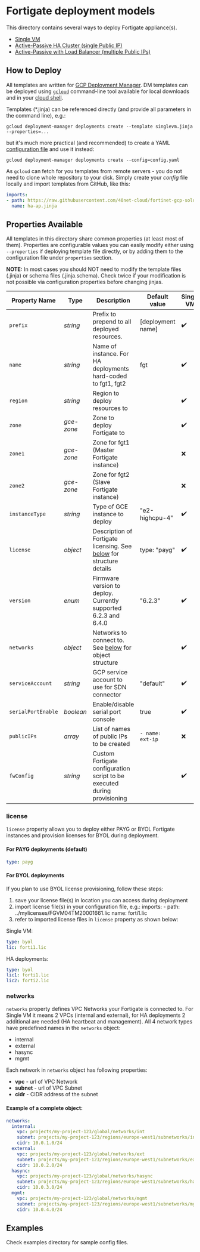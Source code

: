 # Fortigate deployment models
This directory contains several ways to deploy Fortigate appliance(s).

- [Single VM](singlevm.md)
- [Active-Passive HA Cluster (single Public IP)](ha-ap.md)
- [Active-Passive with Load Balancer (multiple Public IPs)](ha-ap-elb.md)

## How to Deploy
All templates are written for [GCP Deployment Manager](https://cloud.google.com/deployment-manager). DM templates can be deployed using [`gcloud`](https://cloud.google.com/sdk) command-line tool available for local downloads and in your [cloud shell](https://cloud.google.com/shell/docs/using-cloud-shell).

Templates (\*.jinja) can be referenced directly (and provide all parameters in the command line), e.g.:
```
gcloud deployment-manager deployments create --template singlevm.jinja --properties=...
```
but it's much more practical (and recommended) to create a YAML [configuration file](https://cloud.google.com/deployment-manager/docs/configuration/create-basic-configuration) and use it instead:
```
gcloud deployment-manager deployments create --config=config.yaml
```

As `gcloud` can fetch for you templates from remote servers - you do not need to clone whole repository to your disk. Simply create your *config* file locally and import templates from GitHub, like this:
```yaml
imports:
- path: https://raw.githubusercontent.com/40net-cloud/fortinet-gcp-solutions/master/gcp-dm/fortigate/ha-ap.jinja
  name: ha-ap.jinja
```


## Properties Available
All templates in this directory share common properties (at least most of them). Properties are configurable values you can easily modify either using `--properties` if deploying template file directly, or by adding them to the configuration file under `properties` section.

**NOTE:** In most cases you should NOT need to modify the template files (.jinja) or schema files (.jinja.schema). Check twice if your modification is not possible via configuration properties before changing jinjas.


| Property Name | Type | Description | Default value | Single VM | HA | HA ELB |
----------------|------|-------|---------------|-----------|----|--------|
`prefix` | *string* | Prefix to prepend to all deployed resources. | [deployment name] | :heavy_check_mark: | :heavy_check_mark: | :heavy_check_mark:
`name` | *string* | Name of instance. For HA deployments hard-coded to fgt1, fgt2 | fgt | :heavy_check_mark: | :x: | :x:
`region` | *string* | Region to deploy resources to | | :heavy_check_mark: | :heavy_check_mark: | :heavy_check_mark:
`zone` | *gce-zone* | Zone to deploy Fortigate to | | :heavy_check_mark: | :x: | :x: |
`zone1` | *gce-zone* | Zone for fgt1 (Master Fortigate instance) | | :x: | :heavy_check_mark: | :heavy_check_mark:
`zone2` | *gce-zone* | Zone for fgt2 (Slave Fortigate instance) | | :x: | :heavy_check_mark: | :heavy_check_mark:
`instanceType` | *string* | Type of GCE instance to deploy | "e2-highcpu-4" | :heavy_check_mark: | :heavy_check_mark: | :heavy_check_mark:
`license` | *object* | Description of Fortigate licensing. See [below](#license) for structure details | type: "payg" | :heavy_check_mark: | :heavy_check_mark: | :heavy_check_mark:
`version` | *enum* | Firmware version to deploy. Currently supported 6.2.3 and 6.4.0 | "6.2.3" | :heavy_check_mark: | :heavy_check_mark: | :heavy_check_mark:
`networks` | *object* | Networks to connect to. See [below](#networks) for object structure | | :heavy_check_mark: | :heavy_check_mark: | :heavy_check_mark:
`serviceAccount` | *string* | GCP service account to use for SDN connector | "default" | :heavy_check_mark: | :heavy_check_mark: | :heavy_check_mark:
`serialPortEnable` | *boolean* | Enable/disable serial port console | true | :heavy_check_mark: | :heavy_check_mark: | :heavy_check_mark:
`publicIPs` | *array* | List of names of public IPs to be created | `- name: ext-ip` | :x: | :x: | :heavy_check_mark:
`fwConfig` | *string* | Custom Fortigate configuration script to be executed during provisioning | | :heavy_check_mark: | :heavy_check_mark: | :heavy_check_mark:

### license
`license` property allows you to deploy either PAYG or BYOL Fortigate instances and provision licenses for BYOL during deployment.

#### For PAYG deployments (default)
```yaml
type: payg
```

#### For BYOL deployments
If you plan to use BYOL license provisioning, follow these steps:
1. save your license file(s) in location you can access during deployment
2. import license file(s) in your configuration file, e.g.:
        imports:
         - path: ../mylicenses/FGVM04TM20001661.lic
           name: forti1.lic
3. refer to imported license files in `license` property as shown below:

Single VM:
```yaml
type: byol
lic: forti1.lic
```

HA deployments:
```yaml
type: byol
lic1: forti1.lic
lic2: forti2.lic
```

### networks
`networks` property defines VPC Networks your Fortigate is connected to. For Single VM it means 2 VPCs (internal and external), for HA deployments 2 additional are needed (HA heartbeat and management). All 4 network types have predefined names in the `networks` object:
* internal
* external
* hasync
* mgmt

Each network in `networks` object has following properties:
- **vpc** - url of VPC Network
- **subnet** - url of VPC Subnet
- **cidr** - CIDR address of the subnet

#### Example of a complete object:
```yaml
networks:
  internal:
    vpc: projects/my-project-123/global/networks/int
    subnet: projects/my-project-123/regions/europe-west1/subnetworks/int-snet
    cidr: 10.0.1.0/24
  external:
    vpc: projects/my-project-123/global/networks/ext
    subnet: projects/my-project-123/regions/europe-west1/subnetworks/ext-snet
    cidr: 10.0.2.0/24
  hasync:
    vpc: projects/my-project-123/global/networks/hasync
    subnet: projects/my-project-123/regions/europe-west1/subnetworks/hasync-snet
    cidr: 10.0.3.0/24
  mgmt:
    vpc: projects/my-project-123/global/networks/mgmt
    subnet: projects/my-project-123/regions/europe-west1/subnetworks/mgmtsnet
    cidr: 10.0.4.0/24
```

## Examples
Check examples directory for sample config files.
